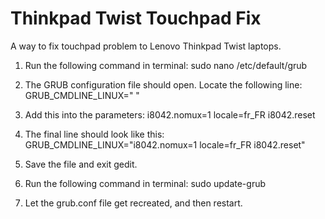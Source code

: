 # Thinkpad Twist Touchpad Fix
A way to fix touchpad problem to Lenovo Thinkpad Twist laptops.


1. Run the following command in terminal:
sudo nano /etc/default/grub

2. The GRUB configuration file should open. Locate the following line:
GRUB_CMDLINE_LINUX=" "

3. Add this into the parameters:
i8042.nomux=1 locale=fr_FR i8042.reset

4. The final line should look like this:
GRUB_CMDLINE_LINUX="i8042.nomux=1 locale=fr_FR i8042.reset"

5. Save the file and exit gedit.

6. Run the following command in terminal:
sudo update-grub

7. Let the grub.conf file get recreated, and then restart.

